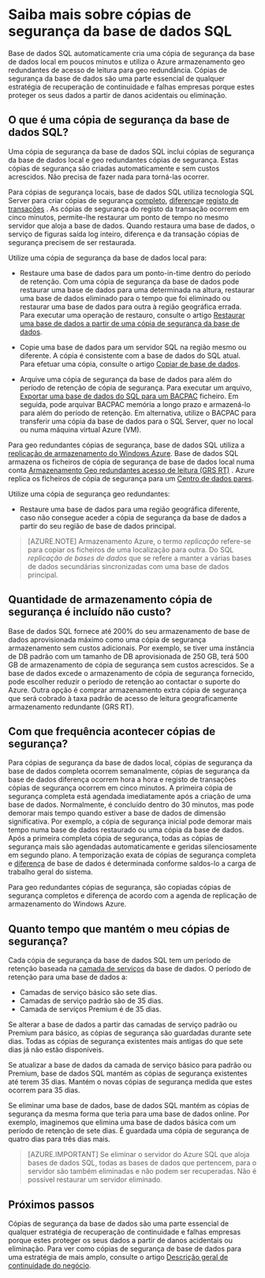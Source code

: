 <properties
   pageTitle="Cópias de segurança da base de dados SQL - automática, geo redundantes | Microsoft Azure" 
   description="Base de dados SQL automaticamente cria uma cópia de segurança da base de dados local em cinco minutos e utiliza armazenamento geo redundantes Azure acesso de leitura (GRS RT) para fornecer redundância de geo. "
   services="sql-database"
   documentationCenter=""
   authors="CarlRabeler"
   manager="jhubbard"
   editor="monicar"/>

<tags
   ms.service="sql-database"
   ms.devlang="NA"
   ms.topic="article"
   ms.tgt_pltfrm="NA"
   ms.workload="NA"
   ms.date="10/20/2016"
   ms.author="carlrab;barbkess"/>

<!------------------
This topic is annotated with TEMPLATE guidelines for FEATURE TOPICS.


Metadata guidelines

pageTitle
    60 characters or less. Includes name of the feature - primary benefit. Not the same as H1. Its 60 characters or fewer including all characters between the quotes and the Microsoft Azure site identifier.

description
    115-145 characters. Duplicate of the first sentence in the introduction. This is the abstract of the article that displays under the title when searching in Bing or Google. 

    Example: "SQL Database automatically creates a local database backup every few minutes and uses Azure read-access geo-redundant storage for geo-redundancy."
------------------>

<!----------------

TEMPLATE GUIDELINES for feature topics

The Feature Topic is a one-pager (ok, sometimes longer) that explains a capability of the product or service. It explains what the capability is and characteristics of the capability.  

It is a "learning" topic, not an action topic.

DO explain this:
    • Definition of the feature terminology.  i.e., What is a database backup?
    • Characteristics and capabilities of the feature. (How the feature works)
    • Common uses with links to overview topics that recommend when to use the feature.
    • Reference specifications (Limitations and Restrictions, Permissions, General Remarks, etc.)
    • Next Steps with links to related overviews, features, and tasks.

DON'T explain this:
    • How to steps for using the feature (Tasks)
    • How to solve business problems that incorporate the feature (Overviews)
------------------->

<!------------------
GUIDELINES for the H1 
    
    The H1 should answer the question "What is in this topic?" Write the H1 heading in conversational language and use search key words as much as possible. Since this is a learning topic, make sure the title indicates that and doesn't mislead people to think this will tell them how to do tasks.  
    
    To help people understand this is a learning topic and not an action topic, start the title with "Learn about ... "

    Heading must use an industry standard term. If your feature is a proprietary name like "Elastic database pools", use a synonym. For example:    "Learn about elastic database pools for multi-tenant databases". In this case multi-tenant database is the industry-standard term that will be an anchor for finding the topic.

-------------------->

# <a name="learn-about-sql-database-backups"></a>Saiba mais sobre cópias de segurança da base de dados SQL

<!------------------
    GUIDELINES for introduction
    
    The introduction is 1-2 sentences.  It is optimized for search and sets proper expectations about what to expect in the article. It should contain the top key words that you are using throughout the article.The introduction should be brief and to the point of what the feature is, what it is used for, and what's in the article. 

    If the introduction is short enough, your article can pop to the top in Google Instant Answers.

    In this example:
    
 

Sentence #1 Explains what the article will cover, which is what the feature is or does. This is also the metadata description. 
    SQL Database automatically creates a local database backup every five minutes and uses Azure read-access geo-redundant storage (RA-GRS) to provide geo-redundancy. 

Sentence #2 Explains why I should care about this.  
    Database backups are an essential part of any business continuity and disaster recovery strategy because they protect your data from accidental corruption or deletion.

-------------------->

Base de dados SQL automaticamente cria uma cópia de segurança da base de dados local em poucos minutos e utiliza o Azure armazenamento geo redundantes de acesso de leitura para geo redundância. Cópias de segurança da base de dados são uma parte essencial de qualquer estratégia de recuperação de continuidade e falhas empresas porque estes proteger os seus dados a partir de danos acidentais ou eliminação. 

<!-- This image needs work, so not putting it in right now.

This diagram shows SQL Database running in the US East region. It creates a database backup every five minutes, which it stores locally to Azure Read Access Geo-redundant Storage (RA-GRS). Azure uses geo-replication to copy the database backups to a paired data center in the US West region.

![geo-restore](./media/sql-database-geo-restore/geo-restore-1.png)

-->

<!---------------
GUIDELINES for the first ## H2.

    The first ## describes what the feature encompasses and how it is used. It points to related task articles.
    
    For consistency, being the heading with "What is ... "
----------------->

## <a name="what-is-a-sql-database-backup"></a>O que é uma cópia de segurança da base de dados SQL?  

<!-- 
    Explains what a SQL Database backup is and answers an important question that people want to know.
-->

Uma cópia de segurança da base de dados SQL inclui cópias de segurança da base de dados local e geo redundantes cópias de segurança. Estas cópias de segurança são criadas automaticamente e sem custos acrescidos. Não precisa de fazer nada para torná-las ocorrer.

<!----------------- 
    Explains first component of the backup feature
------------------>

Para cópias de segurança locais, base de dados SQL utiliza tecnologia SQL Server para criar cópias de segurança [completo](https://msdn.microsoft.com/library/ms186289.aspx), [diferença](https://msdn.microsoft.com/library/ms175526.aspx )e [registo de transações](https://msdn.microsoft.com/library/ms191429.aspx) . As cópias de segurança do registo da transação ocorrem em cinco minutos, permite-lhe restaurar um ponto de tempo no mesmo servidor que aloja a base de dados. Quando restaura uma base de dados, o serviço de figuras saída log inteiro, diferença e da transação cópias de segurança precisem de ser restaurada.

<!--------------- 
    Explicit list of what to do with a local backup. "Use a ..." helps people to scan the topic and find the uses quickly.
---------------->

Utilize uma cópia de segurança da base de dados local para:

- Restaure uma base de dados para um ponto-in-time dentro do período de retenção. Com uma cópia de segurança da base de dados pode restaurar uma base de dados para uma determinada na altura, restaurar uma base de dados eliminado para o tempo que foi eliminado ou restaurar uma base de dados para outra à região geográfica errada. Para executar uma operação de restauro, consulte o artigo [Restaurar uma base de dados a partir de uma cópia de segurança da base de dados](sql-database-recovery-using-backups.md).

- Copie uma base de dados para um servidor SQL na região mesmo ou diferente. A cópia é consistente com a base de dados do SQL atual. Para efetuar uma cópia, consulte o artigo [Copiar de base de dados](sql-database-copy.md).

- Arquive uma cópia de segurança da base de dados para além do período de retenção de cópia de segurança. Para executar um arquivo, [Exportar uma base de dados do SQL para um BACPAC](sql-database-export.md) ficheiro. Em seguida, pode arquivar BACPAC memória a longo prazo e armazená-lo para além do período de retenção. Em alternativa, utilize o BACPAC para transferir uma cópia da base de dados para o SQL Server, quer no local ou numa máquina virtual Azure (VM).

<!----------------- 
    Explains first component of the backup feature
------------------>

Para geo redundantes cópias de segurança, base de dados SQL utiliza a [replicação de armazenamento do Windows Azure](../storage/storage-redundancy.md). Base de dados SQL armazena os ficheiros de cópia de segurança de base de dados local numa conta [Armazenamento Geo redundantes acesso de leitura (GRS RT)](../storage/storage-redundancy.md#read-access-geo-redundant-storage) . Azure replica os ficheiros de cópia de segurança para um [Centro de dados pares](../best-practices-availability-paired-regions.md). 

<!--------------- 
    Explicit list of what to do with a geo-redundant backup. "Use a ..." helps people to scan the topic and find the uses quickly.
---------------->

Utilize uma cópia de segurança geo redundantes:

- Restaure uma base de dados para uma região geográfica diferente, caso não consegue aceder a cópia de segurança da base de dados a partir do seu região de base de dados principal. 

>[AZURE.NOTE] Armazenamento Azure, o termo *replicação* refere-se para copiar os ficheiros de uma localização para outra. Do SQL *replicação de bases de dados* que se refere a manter a várias bases de dados secundárias sincronizadas com uma base de dados principal. 

<!----------------
    The next ## H2's discuss key characteristics of how the feature works. The title is in conversational language and asks the question that will be answered.
------------------->
## <a name="how-much-backup-storage-is-included-at-no-cost"></a>Quantidade de armazenamento cópia de segurança é incluído não custo?

Base de dados SQL fornece até 200% do seu armazenamento de base de dados aprovisionada máximo como uma cópia de segurança armazenamento sem custos adicionais. Por exemplo, se tiver uma instância de DB padrão com um tamanho de DB aprovisionada de 250 GB, terá 500 GB de armazenamento de cópia de segurança sem custos acrescidos. Se a base de dados excede o armazenamento de cópia de segurança fornecido, pode escolher reduzir o período de retenção ao contactar o suporte do Azure. Outra opção é comprar armazenamento extra cópia de segurança que será cobrado à taxa padrão de acesso de leitura geograficamente armazenamento redundante (GRS RT). 

## <a name="how-often-do-backups-happen"></a>Com que frequência acontecer cópias de segurança?

Para cópias de segurança da base de dados local, cópias de segurança da base de dados completa ocorrem semanalmente, cópias de segurança da base de dados diferença ocorrem hora a hora e registo de transações cópias de segurança ocorrem em cinco minutos. A primeira cópia de segurança completa está agendada imediatamente após a criação de uma base de dados. Normalmente, é concluído dentro do 30 minutos, mas pode demorar mais tempo quando estiver a base de dados de dimensão significativa. Por exemplo, a cópia de segurança inicial pode demorar mais tempo numa base de dados restaurado ou uma cópia da base de dados. Após a primeira completa cópia de segurança, todas as cópias de segurança mais são agendadas automaticamente e geridas silenciosamente em segundo plano. A temporização exata de cópias de segurança completa e [diferença](https://msdn.microsoft.com/library/ms175526.aspx) de base de dados é determinada conforme saldos-lo a carga de trabalho geral do sistema. 

Para geo redundantes cópias de segurança, são copiadas cópias de segurança completos e diferença de acordo com a agenda de replicação de armazenamento do Windows Azure.

## <a name="how-long-do-you-keep-my-backups"></a>Quanto tempo que mantém o meu cópias de segurança?

Cada cópia de segurança da base de dados SQL tem um período de retenção baseada na [camada de serviços](sql-database-service-tiers.md) da base de dados. O período de retenção para uma base de dados a:

<!------------------

    Using a list so the information is easy to find when scanning.
------------------->

- Camadas de serviço básico são sete dias.
- Camadas de serviço padrão são de 35 dias.
- Camada de serviços Premium é de 35 dias.


Se alterar a base de dados a partir das camadas de serviço padrão ou Premium para básico, as cópias de segurança são guardadas durante sete dias. Todas as cópias de segurança existentes mais antigas do que sete dias já não estão disponíveis. 

Se atualizar a base de dados da camada de serviço básico para padrão ou Premium, base de dados SQL mantém as cópias de segurança existentes até terem 35 dias. Mantém o novas cópias de segurança medida que estes ocorrem para 35 dias.
 
Se eliminar uma base de dados, base de dados SQL mantém as cópias de segurança da mesma forma que teria para uma base de dados online. Por exemplo, imaginemos que elimina uma base de dados básica com um período de retenção de sete dias. É guardada uma cópia de segurança de quatro dias para três dias mais.

>[AZURE.IMPORTANT]
    Se eliminar o servidor do Azure SQL que aloja bases de dados SQL, todas as bases de dados que pertencem, para o servidor são também eliminadas e não podem ser recuperadas. Não é possível restaurar um servidor eliminado.

<!-------------------
OPTIONAL section
## Best practices 
--------------------->

<!-------------------
OPTIONAL section
## General remarks
--------------------->

<!-------------------
OPTIONAL section
## Limitations and restrictions
--------------------->

<!-------------------
OPTIONAL section
## Metadata
--------------------->

<!-------------------
OPTIONAL section
## Performance
--------------------->

<!-------------------
OPTIONAL section
## Permissions
--------------------->

<!-------------------
OPTIONAL section
## Security
--------------------->

<!-------------------
GUIDELINES for Next Steps

    The last section is Next Steps. Give a next step that would be relevant to the customer after they have learned about the feature and the tasks associated with it.  Perhaps point them to one or two key scenarios that use this feature.

    You don't need to repeat links you have already given them.
--------------------->

## <a name="next-steps"></a>Próximos passos

Cópias de segurança da base de dados são uma parte essencial de qualquer estratégia de recuperação de continuidade e falhas empresas porque estes proteger os seus dados a partir de danos acidentais ou eliminação. Para ver como cópias de segurança de base de dados para uma estratégia de mais amplo, consulte o artigo [Descrição geral de continuidade do negócio](sql-database-business-continuity.md).


